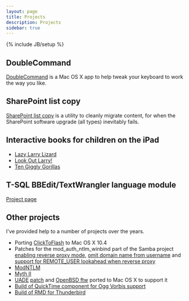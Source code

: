 ```yaml
---
layout: page
title: Projects
description: Projects
sidebar: true
---
```

{% include JB/setup %}

## DoubleCommand
[DoubleCommand](http://doublecommand.sourceforge.net) is a Mac OS X app to help tweak your keyboard to work the way you like.

## SharePoint list copy
[SharePoint list copy](http://splistcp.sourceforge.net/) is a utility to cleanly migrate content, for when the SharePoint software upgrade (all types) inevitably fails.

## Interactive books for children on the iPad
- [Lazy Larry Lizard](https://itunes.apple.com/au/app/lazy-larry-lizard-bedtime/id370137977?mt=8&uo=4&at=11lMGv)
- [Look Out Larry!](https://itunes.apple.com/au/app/look-out-larry!-animated-story/id427064272?mt=8&uo=4&at=11lMGv)
- [Ten Giggly Gorillas](https://itunes.apple.com/au/app/ten-giggly-gorillas-story/id487182988?mt=8&uo=4&at=11lMGv)

## T-SQL BBEdit/TextWrangler language module
[Project page](tsql-language-module)

## Other projects
I've provided help to a number of projects over the years.

- Porting [ClickToFlash](http://rentzsch.github.com/clicktoflash/) to Mac OS X 10.4
- Patches for the mod_auth_ntlm_winbind part of the Samba project [enabling reverse proxy mode](http://lists.samba.org/archive/samba-technical/2007-January/051292.html), [omit domain name from username](http://lists.samba.org/archive/samba-technical/2007-April/052692.html) and [support for REMOTE_USER lookahead when reverse proxy](http://lists.samba.org/archive/samba-technical/2008-September/061428.html)
- [ModNTLM](http://modntlm.sourceforge.net/)
- [Myth II](http://projectmagma.net/about/)
- [UADE](http://zakalwe.fi/uade/) [patch](/files/uade-1.02_darwin.diff) and [OpenBSD ftw](ftw) ported to Mac OS X to support it
- [Build of QuickTime component for Ogg Vorbis support](http://doublecommand.sourceforge.net/qtoggvorbis.html)
- [Build of RMD for Thunderbird](http://www.andrewlucking.com/archives/2007/06/rmd-145-osx-remembers/)
